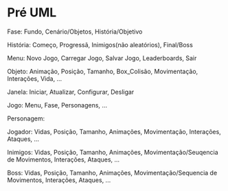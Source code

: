 # Pré UML

Fase: Fundo, Cenário/Objetos, História/Objetivo

História: Começo, Progressã, Inimigos(não aleatórios), Final/Boss

Menu: Novo Jogo, Carregar Jogo, Salvar Jogo, Leaderboards, Sair

Objeto: Animação, Posição, Tamanho, Box_Colisão, Movimentação, Interações, Vida, ...

Janela: Iniciar, Atualizar, Configurar, Desligar

Jogo: Menu, Fase, Personagens, ...

Personagem:

Jogador: Vidas, Posição, Tamanho, Animações, Movimentação, Interações, Ataques, ...

Inimigos: Vidas, Posição, Tamanho, Animações, Movimentação/Seuqencia de Movimentos, Interações, Ataques, ...

Boss: Vidas, Posição, Tamanho, Animações, Movimentação/Sequencia de Movimentos, Interações, Ataques, ...

